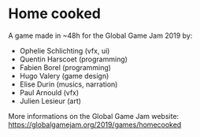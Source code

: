 # Home cooked

A game made in ~48h for the Global Game Jam 2019 by:

- Ophelie Schlichting (vfx, ui)
- Quentin Harscoet (programming)
- Fabien Borel (programming)
- Hugo Valery (game design)
- Elise Durin (musics, narration)
- Paul Arnould (vfx)
- Julien Lesieur (art)

More informations on the Global Game Jam website: https://globalgamejam.org/2019/games/homecooked
